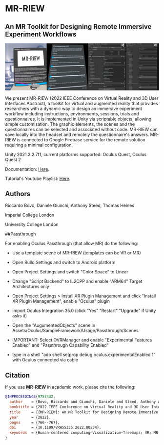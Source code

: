 # MR-RIEW 

## An MR Toolkit for Designing Remote Immersive Experiment Workflows

<p align="center">
  <img src="media/teaser_VRMR.png">
</p>

We present MR-RIEW (2022 IEEE Conference on Virtual Reality and 3D User Interfaces Abstract), a toolkit for virtual and augmented reality that provides researchers with a dynamic way to design an immersive experiment workflow including instructions, environments, sessions, trials and questionnaires. It is implemented in Unity via scriptable objects, allowing simple customisation. The graphic elements, the scenes and the questionnaires can be selected and associated without code. MR-RIEW can save locally into the headset and remotely the questionnaire's answers. MR-RIEW is connected to Google Firebase service for the remote solution requiring a minimal configuration.

Unity 2021.2.2.7f1, current platforms supported: Oculus Quest, Oculus Quest 2

Documentation: [Here](https://github.com/CrowdVRLab/MR-RIEW/blob/main/HowToUse.md).

Tutorial's Youtube Playlist: [Here](https://www.youtube.com/playlist?list=PLCsH8hycEVh8p6k0wocmQen9OFggqp5CM).


## Authors

Riccardo Bovo, Daniele Giunchi, Anthony Steed, Thomas Heines


Imperial College London

University College London


##Passthrough

For enabling Oculus Passthrough (that allow MR) do the following:

- Use a template scene of MR-RIEW (templates can be VR or MR)

- Open Build Settings and switch to Android platform

- Open Project Settings and switch "Color Space" to Linear

- Change "Script Backend" to IL2CPP and enable "ARM64" Target Architectures only

- Open Project Settings > Install XR Plugin Management and click "Install XR Plugin Management", enable "Oculus" plugin

- Import Oculus Integration 35.0 (click "Yes" "Restart" "Upgrade" if Unity asks it)

- Open the "AugumentedObjects" scene in Assets/Oculus/SampleFramework/Usage/Passthrough/Scenes

- IMPORTANT: Select OVRManager and enable "Experimental Features Enabled" and "Passthrough Capability Enabled"

- type in a shell "adb shell setprop debug.oculus.experimentalEnabled 1" with Oculus connected via cable

## Citation

If you use **MR-RIEW** in academic work, please cite the following:

```bibtex
@INPROCEEDINGS{9757432,
  author    = {Bovo, Riccardo and Giunchi, Daniele and Steed, Anthony and Heinis, Thomas},
  booktitle = {2022 IEEE Conference on Virtual Reality and 3D User Interfaces Abstracts and Workshops (VRW)}, 
  title     = {{MR-RIEW}: An MR Toolkit for Designing Remote Immersive Experiment Workflows}, 
  year      = {2022},
  pages     = {766--767},
  doi       = {10.1109/VRW55335.2022.00234},
  keywords  = {Human-centered computing—Visualization—Treemaps; VR; MR; remote experiments; Unity}
}
